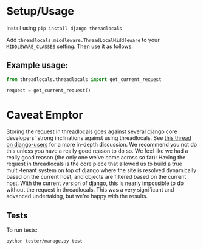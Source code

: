 Setup/Usage
===========
Install using `pip install django-threadlocals`

Add `threadlocals.middleware.ThreadLocalMiddleware` to your `MIDDLEWARE_CLASSES` setting.
Then use it as follows:

Example usage:
--------------
```python
from threadlocals.threadlocals import get_current_request

request = get_current_request()
```


Caveat Emptor
==================

Storing the request in threadlocals goes against several django core developers' strong inclinations against using threadlocals.
See [this thread on django-users](https://groups.google.com/forum/?fromgroups=#!topic/django-users/5681nX0YPgQ) for a more in-depth discussion.
We recommend you not do this unless you have a really good reason to do so. We feel like we had a really good
reason (the only one we've come across so far):
Having the request in threadlocals is the core piece that allowed us to build a true multi-tenant system on top of django where the site is resolved dynamically based on the current host,
and  objects are filtered based on the current host. With the current version of django, this is nearly impossible to do without the request in threadlocals.  This was a very significant and advanced undertaking, but we're happy with the results.


Tests
-----

To run tests:

`python tester/manage.py test`

